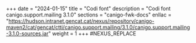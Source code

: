 +++
date        = "2024-01-15"
title       = "Codi font"
description = "Codi font canigo.support.mailing 3.1.0"
sections    = "canigo-fwk-docs"
enllac		= "https://hudson.intranet.gencat.cat/nexus/repository/canigo-maven2/cat/gencat/ctti/canigo.support.mailing/3.1.0/canigo.support.mailing-3.1.0-sources.jar"
weight		= 1
+++
#NEXUS_REPLACE